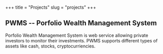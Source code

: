 +++
title = "Projects"
slug = "projects"
+++

## PWMS -- Porfolio Wealth Management System

Porfolio Wealth Management System is web service allowing private investors to monitor their investments.
PWMS supports different types of assets like cash, stocks, cryptocurriencies. 